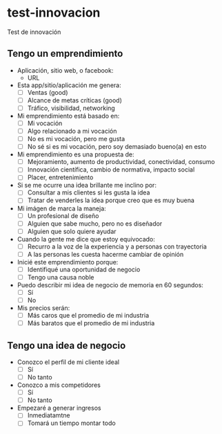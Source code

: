 # test-innovacion
Test de innovación

## Tengo un emprendimiento

- Aplicación, sitio web, o facebook:
  - URL
- Esta app/sitio/aplicación me genera:
  - [ ] Ventas (good)
  - [ ] Alcance de metas críticas (good)
  - [ ] Tráfico, visibilidad, networking
- Mi emprendimiento está basado en:
  - [ ] Mi vocación
  - [ ] Algo relacionado a mi vocación
  - [ ] No es mi vocación, pero me gusta
  - [ ] No sé si es mi vocación, pero soy demasiado bueno(a) en esto
- Mi emprendimiento es una propuesta de:
  - [ ] Mejoramiento, aumento de productividad, conectividad, consumo
  - [ ] Innovación científica, cambio de normativa, impacto social
  - [ ] Placer, entretenimiento
- Si se me ocurre una idea brillante me inclino por:
  - [ ] Consultar a mis clientes si les gusta la idea
  - [ ] Tratar de venderles la idea porque creo que es muy buena
- Mi imágen de marca la maneja:
  - [ ] Un profesional de diseño
  - [ ] Alguien que sabe mucho, pero no es diseñador
  - [ ] Alguien que solo quiere ayudar
- Cuando la gente me dice que estoy equivocado:
  - [ ] Recurro a la voz de la experiencia y a personas con trayectoria
  - [ ] A las personas les cuesta hacerme cambiar de opinión
- Inicié este emprendimiento porque:
  - [ ] Identifiqué una oportunidad de negocio
  - [ ] Tengo una causa noble
- Puedo describir mi idea de negocio de memoria en 60 segundos:
  - [ ] Sí
  - [ ] No
- Mis precios serán:
  - [ ] Más caros que el promedio de mi industria
  - [ ] Más baratos que el promedio de mi industria

## Tengo una idea de negocio

- Conozco el perfil de mi cliente ideal
  - [ ] Sí
  - [ ] No tanto
- Conozco a mis competidores
  - [ ] Sí
  - [ ] No tanto
- Empezaré a generar ingresos
  - [ ] Inmediatamtne
  - [ ] Tomará un tiempo montar todo
